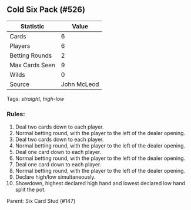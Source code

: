 ## Cold Six Pack (#526)

|Statistic|Value|
|---------|-----|
|Cards|6|
|Players|6|
|Betting Rounds|2|
|Max Cards Seen|9|
|Wilds|0|
|Source|John McLeod|

Tags: *straight, high-low*
### Rules:
1. Deal two cards down to each player.
2. Normal betting round, with the player to the left of the dealer opening.
3. Deal two cards down to each player.
4. Normal betting round, with the player to the left of the dealer opening.
5. Deal one card down to each player.
6. Normal betting round, with the player to the left of the dealer opening.
7. Deal one card down to each player.
8. Normal betting round, with the player to the left of the dealer opening.
9. Declare high/low simultaneously.
10. Showdown, highest declared high hand and lowest declared low hand split the pot.

Parent: Six Card Stud (#147)


